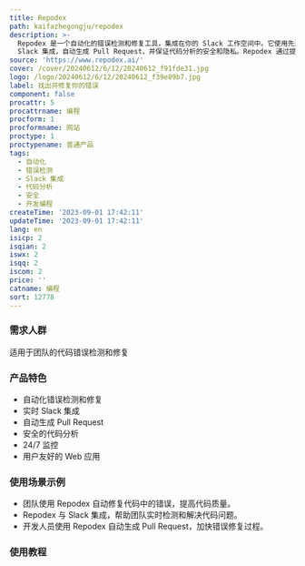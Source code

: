 ```yaml
---
title: Repodex
path: kaifazhegongju/repodex
description: >-
  Repodex 是一个自动化的错误检测和修复工具，集成在你的 Slack 工作空间中。它使用先进的技术扫描你的整个代码库，识别并提出解决方案。它还提供实时的
  Slack 集成，自动生成 Pull Request，并保证代码分析的安全和隐私。Repodex 通过提高代码质量，帮助你的团队专注于创新和构建。
source: 'https://www.repodex.ai/'
cover: /cover/20240612/6/12/20240612_f91fde31.jpg
logo: /logo/20240612/6/12/20240612_f39e89b7.jpg
label: 找出并修复你的错误
component: false
procattr: 5
procattrname: 编程
procform: 1
procformname: 网站
proctype: 1
proctypename: 普通产品
tags:
  - 自动化
  - 错误检测
  - Slack 集成
  - 代码分析
  - 安全
  - 开发编程
createTime: '2023-09-01 17:42:11'
updateTime: '2023-09-01 17:42:11'
lang: en
isicp: 2
isqian: 2
iswx: 2
isqq: 2
iscom: 2
price: ''
catname: 编程
sort: 12778
---
```




### 需求人群
适用于团队的代码错误检测和修复

### 产品特色
- 自动化错误检测和修复
- 实时 Slack 集成
- 自动生成 Pull Request
- 安全的代码分析
- 24/7 监控
- 用户友好的 Web 应用

### 使用场景示例
- 团队使用 Repodex 自动修复代码中的错误，提高代码质量。
- Repodex 与 Slack 集成，帮助团队实时检测和解决代码问题。
- 开发人员使用 Repodex 自动生成 Pull Request，加快错误修复过程。

### 使用教程


  
